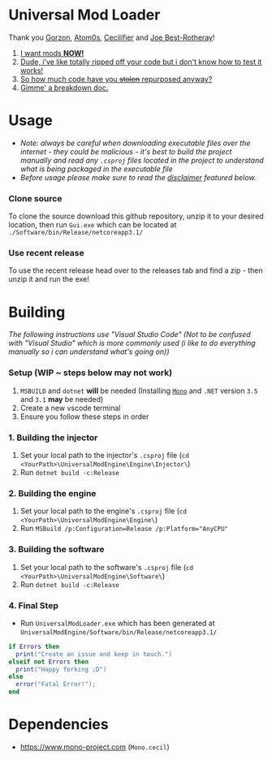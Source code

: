 
# Universal Mod Loader
Thank you [Gorzon](https://github.com/Gorzon38), [Atom0s](https://forum.exetools.com/showthread.php?t=16470), [Cecilifier](https://cecilifier.me/) and [Joe Best-Rotheray](https://www.codersblock.org/blog//2014/06/integrating-monocecil-with-unity.html)!

1. [I want mods **NOW!**](#usage)
2. [Dude, i've like totally ripped off your code but i don't know how to test it works!](#building)
3. [So how much code have you ~~stolen~~ repurposed anyway?](#dependencies)
4. [Gimme' a breakdown doc.](#disclaimer)

# Usage
- _Note: always be careful when downloading executable files over the internet - they could be malicious - it's best to build the project manually and read any `.csproj` files located in the project to understand what is being packaged in the executable file_
- _Before usage please make sure to read the [disclaimer](#disclaimer) featured below._
### Clone source
To clone the source download this github repository, unzip it to your desired location, then run `Gui.exe` which can be located at `./Software/bin/Release/netcoreapp3.1/`
### Use recent release
To use the recent release head over to the releases tab and find a zip - then unzip it and run the exe!

# Building
_The following instructions use "Visual Studio Code" (Not to be confused with "Visual Studio" which is more commonly used (i like to do everything manually so i can understand what's going on))_

### Setup (WIP ~ steps below may not work)
1. `MSBUILD` and `dotnet` **will** be needed (Installing [`Mono`](#dependencies) and `.NET` version `3.5` and `3.1` **may** be needed)
2. Create a new vscode terminal
3. Ensure you follow these steps in order

### 1. Building the injector
1. Set your local path to the injector's `.csproj` file (`cd <YourPath>\UniversalModEngine\Engine\Injector\`)
2. Run `dotnet build -c:Release`

### 2. Building the engine
1. Set your local path to the engine's `.csproj` file (`cd <YourPath>\UniversalModEngine\Engine\`)
2. Run `MSBuild /p:Configuration=Release /p:Platform="AnyCPU"`

### 3. Building the software
1. Set your local path to the software's `.csproj` file (`cd <YourPath>\UniversalModEngine\Software\`)
2. Run `dotnet build -c:Release`

### 4. Final Step
- Run `UniversalModLoader.exe` which has been generated at `UniversalModEngine/Software/bin/Release/netcoreapp3.1/`

```lua
if Errors then
  print("Create an issue and keep in touch.")
elseif not Errors then
  print("Happy forking ;D")
else
  error("Fatal Error!");
end
```

# Dependencies
- https://www.mono-project.com (`Mono.cecil`)
